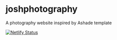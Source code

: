 # joshphotography
A photography website inspired by Ashade template


[![Netlify Status](https://api.netlify.com/api/v1/badges/7067489c-5fd4-4954-bbcc-43065dc83979/deploy-status)](https://app.netlify.com/sites/wanjohi/deploys)
